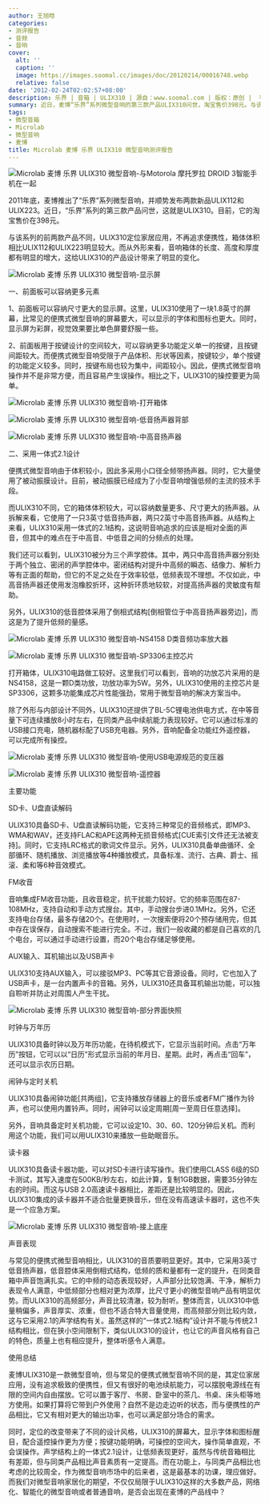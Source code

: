 ```yaml
---
author: 王旭晗
categories:
- 测评报告
- 音频
- 音响
cover:
  alt: ''
  caption: ''
  image: https://images.soomal.cc/images/doc/20120214/00016748.webp
  relative: false
date: '2012-02-24T02:02:57+08:00'
description: 乐界 | 音箱 | ULIX310 | 源自：www.soomal.com | 版权：原创 |  平均/总评分：09.13/73
summary: 近日，麦博“乐界”系列微型音响的第三款产品ULIX310问世，淘宝售价398元。与该系列的前两款产品不同，ULIX310定位家居应用，不再追求便携性，箱体体积相比ULIX112和ULIX223明显较大。而从外形来看，音响箱体的长度、高度和厚度都有明显的增大，这给ULIX310的产品设计带来了明显的变化……
tags:
- 微型音箱
- Microlab
- 微型音响
- 麦博
title: Microlab 麦博 乐界 ULIX310 微型音响测评报告
---
```


![Microlab 麦博 乐界 ULIX310 微型音响-与Motorola 摩托罗拉 DROID 3智能手机在一起](https://images.soomal.cc/images/doc/20120214/00016743.webp)



2011年底，麦博推出了“乐界”系列微型音响，并顺势发布两款新品ULIX112和ULIX223。近日，“乐界”系列的第三款产品问世，这就是ULIX310。目前，它的淘宝售价在398元。



与该系列的前两款产品不同，ULIX310定位家居应用，不再追求便携性，箱体体积相比ULIX112和ULIX223明显较大。而从外形来看，音响箱体的长度、高度和厚度都有明显的增大，这给ULIX310的产品设计带来了明显的变化。



![Microlab 麦博 乐界 ULIX310 微型音响-显示屏](https://images.soomal.cc/images/doc/20120214/00016744.webp)



一、前面板可以容纳更多元素



1、前面板可以容纳尺寸更大的显示屏。这里，ULIX310使用了一块1.8英寸的屏幕，比常见的便携式微型音响的屏幕要大，可以显示的字体和图标也更大。同时，显示屏为彩屏，视觉效果要比单色屏要舒服一些。



2、前面板用于按键设计的空间较大，可以容纳更多功能定义单一的按键，且按键间距较大。而便携式微型音响受限于产品体积、形状等因素，按键较少，单个按键的功能定义较多。同时，按键布局也较为集中，间距较小。因此，便携式微型音响操作并不是非常方便，而且容易产生误操作。相比之下，ULIX310的操控要更为简单。



![Microlab 麦博 乐界 ULIX310 微型音响-打开箱体](https://images.soomal.cc/images/doc/20120214/00016750.webp)



![Microlab 麦博 乐界 ULIX310 微型音响-低音扬声器背部](https://images.soomal.cc/images/doc/20120214/00016751.webp)



![Microlab 麦博 乐界 ULIX310 微型音响-中高音扬声器](https://images.soomal.cc/images/doc/20120214/00016749.webp)



二、采用一体式2.1设计



便携式微型音响由于体积较小，因此多采用小口径全频带扬声器。同时，它大量使用了被动振膜设计。目前，被动振膜已经成为了小型音响增强低频的主流的技术手段。



而ULIX310不同，它的箱体体积较大，可以容纳数量更多、尺寸更大的扬声器。从拆解来看，它使用了一只3英寸低音扬声器，两只2英寸中高音扬声器。从结构上来看，ULIX310采用一体式的2.1结构，这说明音响追求的应该是相对全面的声音，但其中的难点在于中高音、中低音之间的分频点的处理。



我们还可以看到，ULIX310被分为三个声学腔体。其中，两只中高音扬声器分别处于两个独立、密闭的声学腔体中。密闭结构对提升中高频的瞬态、结像力、解析力等有正面的帮助，但它的不足之处在于效率较低，低频表现不理想。不仅如此，中高音扬声器还使用发泡橡胶折环，这种折环质地较软，对提高扬声器的灵敏度有帮助。



另外，ULIX310的低音腔体采用了倒相式结构[倒相管位于中高音扬声器旁边]，而这是为了提升低频的量感。



![Microlab 麦博 乐界 ULIX310 微型音响-NS4158  D类音频功率放大器](https://images.soomal.cc/images/doc/20120214/00016754.webp)



![Microlab 麦博 乐界 ULIX310 微型音响-SP3306主控芯片](https://images.soomal.cc/images/doc/20120214/00016753.webp)



打开箱体，ULIX310电路做工较好。这里我们可以看到，音响的功放芯片采用的是NS4158，这是一颗D类功放，功放功率为5W。另外，ULIX310使用的主控芯片是SP3306，这颗多功能集成芯片性能强劲，常用于微型音响的解决方案当中。



除了外形与内部设计不同外，ULIX310还提供了BL-5C锂电池供电方式，在中等音量下可连续播放8小时左右，在同类产品中续航能力表现较好。它可以通过标准的USB接口充电，随机器标配了USB充电器。另外，音响配备全功能红外遥控器，可以完成所有操控。



![Microlab 麦博 乐界 ULIX310 微型音响-使用USB电源规范的变压器](https://images.soomal.cc/images/doc/20120223/00017047.webp)



![Microlab 麦博 乐界 ULIX310 微型音响-遥控器](https://images.soomal.cc/images/doc/20120215/00016770.webp)



主要功能



SD卡、U盘直读解码



ULIX310具备SD卡、U盘直读解码功能，它支持三种常见的音频格式，即MP3、WMA和WAV，还支持FLAC和APE这两种无损音频格式[CUE索引文件还无法被支持]。同时，它支持LRC格式的歌词文件显示。另外，ULIX310具备单曲循环、全部循环、随机播放、浏览播放等4种播放模式，具备标准、流行、古典、爵士、摇滚、柔和等6种音效模式。



FM收音



音响集成FM收音功能，且收音稳定，抗干扰能力较好。它的频率范围在87-108MHz，支持自动和手动方式搜台。其中，手动搜台步进0.1MHz。另外，它还支持电台存储，最多存储20个。在使用时，一次搜索便将20个预存储用完，但其中存在误保存，自动搜索不能进行完全。不过，我们一般收藏的都是自己喜欢的几个电台，可以通过手动进行设置，而20个电台存储足够使用。



AUX输入、耳机输出以及USB声卡



ULIX310支持AUX输入，可以接驳MP3、PC等其它音源设备。同时，它也加入了USB声卡，是一台内置声卡的音箱。另外，ULIX310还具备耳机输出功能，可以独自聆听并防止对周围人产生干扰。



![Microlab 麦博 乐界 ULIX310 微型音响-部分界面快照](https://images.soomal.cc/images/doc/20120223/00017048.webp)



时钟与万年历



ULIX310具备时钟以及万年历功能，在待机模式下，它显示当前时间。点击“万年历”按钮，它可以以“日历”形式显示当前的年月日、星期。此时，再点击“回车”，还可以显示农历日期。



闹钟与定时关机



ULIX310具备闹钟功能[共两组]，它支持播放存储器上的音乐或者FM广播作为铃声，也可以使用内置铃声。同时，闹钟可以设定周期[周一至周日任意选择]。



另外，音响具备定时关机功能，它可以设定10、30、60、120分钟后关机。而利用这个功能，我们可以用ULIX310来播放一些助眠音乐。



读卡器



ULIX310具备读卡器功能，可以对SD卡进行读写操作。我们使用CLASS 6级的SD卡测试，其写入速度在500KB/秒左右，如此计算，复制1GB数据，需要35分钟左右的时间。而这与USB 2.0高速读卡器相比，差距还是比较明显的。因此，ULIX310集成的读卡器并不适合批量更换音乐，但在没有高速读卡器时，这也不失是一个应急方案。



![Microlab 麦博 乐界 ULIX310 微型音响-接上底座](https://images.soomal.cc/images/doc/20120214/00016748.webp)



声音表现



与常见的便携式微型音响相比，ULIX310的音质要明显更好。其中，它采用3英寸低音扬声器，低音腔体采用倒相式结构，低频的质和量都有一定的提升，在同类音箱中声音饱满扎实。它的中频的动态表现较好，人声部分比较饱满、干净，解析力表现令人满意，中低频部分也相对更为浓厚，比尺寸更小的微型音响产品有明显优势。而ULIX310的高频部分，声音比较清澈，较为耐听。整体而言，ULIX310中低量稍偏多，声音厚实、浓重，但也不适合特大音量使用，而高频部分则比较内敛，这与它采用2.1的声学结构有关。虽然这样的“一体式2.1结构”设计并不能与传统2.1结构相比，但在狭小空间限制下，类似ULIX310的设计，也让它的声音风格有自己的特色，质量上也有相应提升，整体听感令人满意。



使用总结



麦博ULIX310是一款微型音响，但与常见的便携式微型音响不同的是，其定位家居应用，没有追求极致的便携性，但又有很好的电池续航能力，可以摆脱电源线在有限的空间内自由摆放。它可以置于客厅、书房、卧室中的茶几、书桌、床头柜等地方使用。如果打算将它带到户外使用？自然不是边走边听的状态，而与便携性的产品相比，它又有相对更大的输出功率，也可以满足部分场合的需求。



同时，定位的改变带来了不同的设计风格，ULIX310的屏幕大，显示字体和图标醒目，配合遥控操作更为方便；按键功能明确，可操控的空间大，操作简单直观，不会误操作。声学结构上的一体式2.1设计，让低频表现更好，虽然与传统音箱相比有差距，但与同类产品相比声音素质有一定提高。而在功能上，与同类产品相比也考虑的比较周全，作为微型音响市场中的后来者，这是最基本的功课，理应做好。而我们对微型音响家居化的期望，不仅仅局限于ULIX310这样的大多数产品，网络化、智能化的微型音响或者普通音响，是否会出现在麦博的产品线中？